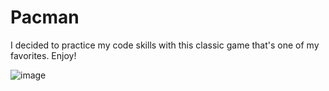 # Pacman
I decided to practice my code skills with this classic game that's one of my favorites. Enjoy!

![image](https://github.com/user-attachments/assets/18fa59e1-d691-4799-98d0-9ed9fcfdab76)

